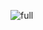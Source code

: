 
![full](https://user-images.githubusercontent.com/85120526/142794446-0a2b6fd0-c0bc-4629-b79a-dfb97be236bd.png)
